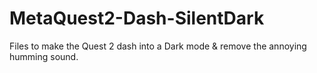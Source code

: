 # MetaQuest2-Dash-SilentDark
 
 Files to make the Quest 2 dash into a Dark mode & remove the annoying humming sound.
